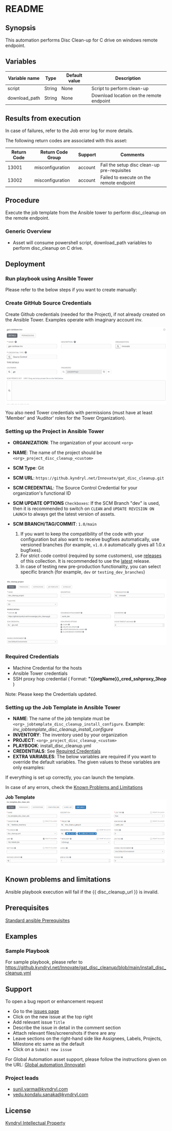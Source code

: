 
# README

## Synopsis

This automation performs Disc Clean-up for C drive on windows remote endpoint.

## Variables

| Variable name           |   Type     | Default value |  Description                 |
| ----------------------- | ---------- | ------------- |  --------------------------- |
| script                  | String     | None  | Script to perform clean-up  |
| download_path           | String     | None  | Download location on the remote endpoint |

## Results from execution

In case of failures, refer to the Job error log for more details.

The following return codes are associated with this asset:

| Return Code | Return Code Group  | Support  |   Comments  |  
| ----------- | ------------------ | -------- |  ---------  |
| 13001       |  misconfiguration  |  account | Fail the setup disc clean-up pre-requisites |
| 13002       |  misconfiguration  |  account | Failed to execute on the remote endpoint |

## Procedure

Execute the job template from the Ansible tower to perform disc_cleanup on the remote endpoint.

### Generic Overview

* Asset will consume powershell script, download_path variables to perform disc_cleanup on C drive.

## Deployment

### Run playbook using Ansible Tower

Please refer to the below steps if you want to create manually:

### Create GitHub Source Credentials

Create Github credentials (needed for the Project), if not already created on the Ansible Tower. Examples operate with imaginary account inv.

![Create tower source creds](docs/scm_cred.PNG)

You also need Tower credentials with permissions (must have at least 'Member' and 'Auditor' roles for the Tower Organization).

### Setting up the Project in Ansible Tower

* **ORGANIZATION**: The organization of your account `<org>`
* **NAME**: The name of the project should be `<org>_project_disc_cleanup_<custom>`
* **SCM Type**: Git
* **SCM URL**: `https://github.kyndryl.net/Innovate/gat_disc_cleanup.git`
* **SCM CREDENTIAL**: The Source Control Credential for your organization's functional ID
* **SCM UPDATE OPTIONS** `Checkboxes`: If the SCM Branch "dev" is used, then it is recommended to switch on `CLEAN` and `UPDATE REVISION ON LAUNCH` to always get the latest version of assets.
* **SCM BRANCH/TAG/COMMIT**: `1.0/main`

  1. If you want to keep the compatibility of the code with your configuration but also want to receive bugfixes automatically, use versioned branches (for example, `v1.0.0` automatically gives all 1.0.x bugfixes).
  2. For strict code control (required by some customers), use [releases](https://github.kyndryl.net/Innovate/gat_disc_cleanup/releases) of this collection. It is recommended to use the [latest](https://github.kyndryl.net/Innovate/gat_disc_cleanup/releases/latest) release.
  3. In case of testing new pre-production functionality, you can select specific branch (for example, `dev` or `testing_dev_branches`)

![Create project](docs/inv_project_disc_cleanup.PNG)

### Required Credentials

* Machine Credential for the hosts
* Ansible Tower credentials
* SSH proxy hop credential ( Format: <b> "{{orgName}}_cred_sshproxy_3hop </b> )

Note: Please keep the Credentials updated.

### Setting up the Job Template in Ansible Tower

* **NAME**: The name of the job template must be `<org>_jobtemplate_disc_cleanup_install_configure`. Example: *inv_jobtemplate_disc_cleanup_install_configure*
* **INVENTORY**: The inventory used by your organization
* **PROJECT**: `<org>_project_disc_cleanup_<custom>`
* **PLAYBOOK**: install_disc_cleanup.yml
* **CREDENTIALS**: See [Required Credentials](#required-credentials)
* **EXTRA VARIABLES**: The below variables are required if you want to override the default variables. The given values to these variables are only examples:

If everything is set up correctly, you can launch the template. <br>

In case of any errors,  check the [Known Problems and Limitations](#known-problems-and-limitations)

**Job Template**
![Create Template](docs/template_disc_cleanup.PNG)

## Known problems and limitations

Ansible playbook execution will fail if the {{ disc_cleanup_url }} is invalid.

## Prerequisites

[Standard ansible Prerequisites](https://github.kyndryl.net/Continuous-Engineering/TWPs)

## Examples

### Sample Playbook

For sample playbook, please refer to <https://github.kyndryl.net/Innovate/gat_disc_cleanup/blob/main/install_disc_cleanup.yml>

## Support

To open a bug report or enhancement request

* Go to the [issues page](https://github.kyndryl.net/Innovate/gat_disc_cleanup/issues)
* Click on the new issue at the top right
* Add relevant issue `Title`
* Describe the issue in detail in the comment section
* Attach relevant files/screenshots if there are any
* Leave sections on the right-hand side like Assignees, Labels, Projects, Milestone etc same as the default
* Click on a `Submit new issue`

For Global Automation asset support, please follow the instructions given on the URL: [Global automation (Innovate)](https://kyndryl.sharepoint.com/sites/Global-Automation/SitePages/Support1.aspx)

### Project leads

* sunil.varma@kyndryl.com
* yedu.kondalu.sanaka@kyndryl.com

## License

[Kyndryl Intellectual Property](https://github.kyndryl.net/Continuous-Engineering/CE-Documentation/blob/master/files/LICENSE.md)
